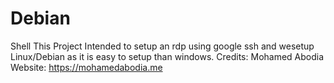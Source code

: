 # Debian
Shell
This Project Intended to setup an rdp using google ssh and wesetup Linux/Debian as it is easy to setup than windows.
Credits: Mohamed Abodia
Website: https://mohamedabodia.me
